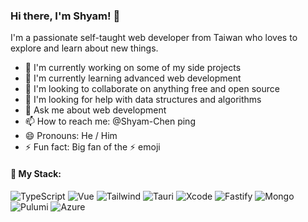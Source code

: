 ### Hi there, I'm Shyam! 👋

I'm a passionate self-taught web developer from Taiwan who loves to explore and learn about new things.

- 🔭 I'm currently working on some of my side projects
- 🌱 I'm currently learning advanced web development
- 👯 I'm looking to collaborate on anything free and open source
- 🤔 I'm looking for help with data structures and algorithms
- 💬 Ask me about web development
- 📫 How to reach me: @Shyam-Chen ping
- 😄 Pronouns: He / Him
- ⚡ Fun fact: Big fan of the ⚡ emoji

#### 🚀 My Stack:

![TypeScript](https://img.shields.io/badge/TypeScript-3178C6?logo=typescript&logoColor=FFFFFF)
![Vue](https://img.shields.io/badge/Vue-4FC08D?logo=vuedotjs&logoColor=FFFFFF)
![Tailwind](https://img.shields.io/badge/Tailwind-06B6D4?logo=tailwindcss&logoColor=FFFFFF)
![Tauri](https://img.shields.io/badge/Tauri-24C8D8?logo=tauri&logoColor=FFFFFF)
![Xcode](https://img.shields.io/badge/Xcode-147EFB?logo=xcode&logoColor=FFFFFF)
![Fastify](https://img.shields.io/badge/Fastify-000000?logo=fastify&logoColor=FFFFFF)
![Mongo](https://img.shields.io/badge/Mongo-2347A248?logo=mongodb&logoColor=FFFFFF)
![Pulumi](https://img.shields.io/badge/Pulumi-8A3391?logo=pulumi&logoColor=FFFFFF)
![Azure](https://img.shields.io/badge/Azure-0078D4?logo=microsoftazure&logoColor=FFFFFF)
